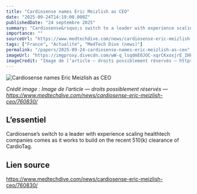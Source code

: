 ```yaml
---
title: "Cardiosense names Eric Meizlish as CEO"
date: "2025-09-24T14:19:00.000Z"
publishedDate: "24 septembre 2025"
summary: "Cardiosense&rsquo;s switch to a leader with experience scaling healthtech companies comes as it works to build on the recent 510(k) clearance of CardioTag."
importance: ""
sourceUrl: "https://www.medtechdive.com/news/cardiosense-eric-meizlish-ceo/760830/"
tags: ["France", "Actualité", "MedTech Dive (news)"]
permalink: "/papers/2025-09-24-cardiosense-names-eric-meizlish-as-ceo"
imageUrl: "https://imgproxy.divecdn.com/wW-q_lsqdmE0JOC-xqrCKxoxjrE_IHkncvAkRWmMpCk/g:ce/rs:fit:770:435/Z3M6Ly9kaXZlc2l0ZS1zdG9yYWdlL2RpdmVpbWFnZS9HZXR0eUltYWdlcy0xMjI5MzA2NTA2XzEuanBn.webp"
imageCredit: "Image de l’article — droits possiblement réservés — https://www.medtechdive.com/news/cardiosense-eric-meizlish-ceo/760830/"
---
```


![Cardiosense names Eric Meizlish as CEO](https://imgproxy.divecdn.com/wW-q_lsqdmE0JOC-xqrCKxoxjrE_IHkncvAkRWmMpCk/g:ce/rs:fit:770:435/Z3M6Ly9kaXZlc2l0ZS1zdG9yYWdlL2RpdmVpbWFnZS9HZXR0eUltYWdlcy0xMjI5MzA2NTA2XzEuanBn.webp)

*Crédit image : Image de l’article — droits possiblement réservés — https://www.medtechdive.com/news/cardiosense-eric-meizlish-ceo/760830/*

## L’essentiel

Cardiosense&rsquo;s switch to a leader with experience scaling healthtech companies comes as it works to build on the recent 510(k) clearance of CardioTag.

## Lien source

https://www.medtechdive.com/news/cardiosense-eric-meizlish-ceo/760830/
